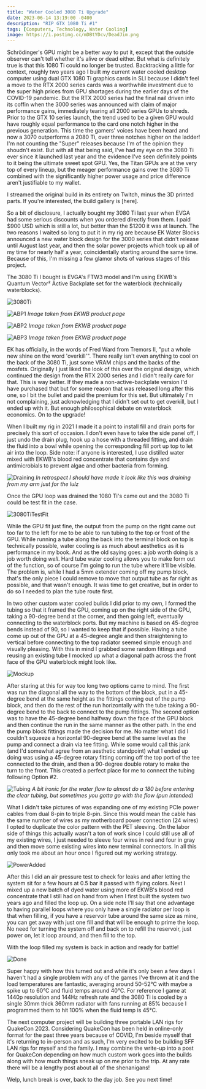 ```yaml
---
title: "Water Cooled 3080 Ti Upgrade"
date: 2023-06-14 13:19:00 -0400
description: "RIP GTX 1080 Ti #1"
tags: [Computers, Technology, Water Cooling]
image: https://i.postimg.cc/mDBtYDcv/DeadJim.png
---
```


Schrödinger's GPU might be a better way to put it, except that the outside observer can't tell whether it's alive or dead either.  But what is definitely true is that this 1080 Ti could no longer be trusted.  Backtracking a little for context, roughly two years ago I built my current water cooled desktop computer using dual GTX 1080 Ti graphics cards in SLI because I didn't feel a move to the RTX 2000 series cards was a worthwhile investment due to the super high prices from GPU shortages during the earlier days of the COVID-19 pandemic.  But the RTX 2000 series had the final nail driven into its coffin when the 3000 series was announced with claim of major performance gains, immediately tearing all 2000 series GPUs to shreds.  Prior to the GTX 10 series launch, the trend used to be a given GPU would have roughly equal performance to the card one notch higher in the previous generation.  This time the gamers' voices have been heard and now a 3070 outperforms a 2080 Ti, over three notches higher on the ladder!  I'm not counting the "Super" releases because I'm of the opinion they shoudn't exist.  But with all that being said, I've had my eye on the 3080 Ti ever since it launched last year and the evidence I've seen definitely points to it being the ultimate sweet spot GPU.  Yes, the Titan GPUs are at the very top of every lineup, but the meager performance gains over the 3080 Ti combined with the significantly higher power usage and price difference aren't justifiable to my wallet.

I streamed the original build in its entirety on Twitch, minus the 3D printed parts. If you're interested, the build gallery is [here].

So a bit of disclosure, I actually bought my 3080 Ti last year when EVGA had some serious discounts when you ordered directly from them.  I paid $900 USD which is still a lot, but better than the $1200 it was at launch.  The two reasons I waited so long to put it in my rig are because EK Water Blocks announced a new water block design for the 3000 series that didn't release until August last year, and then  the solar power projects which took up all of my time for nearly half a year, coincidentally starting around the same time.  Because of this, I'm missing a few glamor shots of various stages of this project.

The 3080 Ti I bought is EVGA's FTW3 model and I'm using EKWB's Quantum Vector² Active Backplate set for the waterblock (technically waterblocks).

![3080Ti](https://i.postimg.cc/KjsjhD9b/81kid0-Th-So-S.jpg)

![ABP1](https://i.postimg.cc/Bvcvn0hM/ek-quantum-vector2-ftw3-rtx-3080-3090-d-rgb-set-nickel-plexi-top-logo.webp)
*<i>Image taken from EKWB product page</i>*

![ABP2](https://i.postimg.cc/MKvXbgTp/ek-quantum-vector2-ftw3-rtx-3080-90-abp-d-rgb-nickel-plexi-explode-back.jpg)
*<i>Image taken from EKWB product page</i>*

![ABP3](https://i.postimg.cc/vHkTPXgL/ek-quantum-vector2-ftw3-rtx-3080-90-abp-d-rgb-nickel-plexi-explode-rgb.jpg)
*<i>Image taken from EKWB product page</i>*

EK has officially, in the words of Fred Ward from Tremors II, "put a whole new shine on the word 'overkill'".  There really isn't even anything to cool on the back of the 3080 Ti, just some VRAM chips and the backs of the mosfets.  Originally I just liked the look of this over the original design, which continued the design from the RTX 2000 series and I didn't really care for that.  This is way better.  If they made a non-active-backplate version I'd have purchased that but for some reason that was released long after this one, so I bit the bullet and paid the premium for this set.  But ultimately I'm not complaining, just acknowledging that I didn't set out to get overkill, but I ended up with it.  But enough philosophical debate on waterblock economics.  On to the upgrade!

When I built my rig in 2021 I made it a point to install fill and drain ports for precisely this sort of occasion.  I don't even have to take the side panel off, I just undo the drain plug, hook up a hose with a threaded fitting, and drain the fluid into a bowl while opening the corresponding fill port up top to let air into the loop.  Side note: if anyone is interested, I use distilled water mixed with EKWB's blood red concentrate that contains dye and antimicrobials to prevent algae and other bacteria from forming.

![Draining](https://i.postimg.cc/5tZnwgrR/IMG-20230512-013416.jpg)
*<i>In retrospect I should have made it look like this was draining from my arm just for the lulz</i>*

Once the GPU loop was drained the 1080 Ti's came out and the 3080 Ti could be test fit in the case.

![3080TiTestFit](https://i.postimg.cc/9MZ11T5F/IMG-20230512-030932.jpg)

While the GPU fit just fine, the output from the pump on the right came out too far to the left for me to be able to run tubing to the top or front of the GPU.  While running a tube along the back into the terminal block on top is technically possible, water cooling is as much about aesthetics as it is performance in my book.  And as the old saying goes: a job worth doing is a job worth doing *well*.  Hard tube water cooling allows you to make form out of the function, so of course I'm going to run the tube where it'll be visible.  The problem is, while I had a 5mm extender coming off my pump block, that's the only piece I could remove to move that output tube as far right as possible, and that wasn't enough.  It was time to get creative, but in order to do so I needed to plan the tube route first.

In two other custom water cooled builds I did prior to my own, I formed the tubing so that it framed the GPU, coming up on the right side of the GPU, taking a 90-degree bend at the corner, and then going left, eventually connecting to the waterblock ports.  But my machine is based on 45-degree bends instead of 90, so I wanted to keep that if possible.  Having a tube come up out of the GPU at a 45-degree angle and then straightening to vertical before connecting to the top radiator seemed simple enough and visually pleasing.  With this in mind I grabbed some random fittings and reusing an existing tube I mocked up what a diagonal path across the front face of the GPU waterblock might look like.

![Mockup](https://i.postimg.cc/Qt2wdhsV/IMG-20230520-035822.jpg)

After staring at this for way too long two options came to mind.  The first was run the diagonal all the way to the bottom of the block, put in a 45-degree bend at the same height as the fittings coming out of the pump block, and then do the rest of the run horizontally with the tube taking a 90-degree bend to the back to connect to the pump fittings.  The second option was to have the 45-degree bend halfway down the face of the GPU block and then continue the run in the same manner as the other path.  In the end the pump block fittings made the decision for me.  No matter what I did I couldn't squeeze a horizontal 90-degree bend at the same level as the pump and connect a drain via tee fitting.  While some would call this jank (and I'd somewhat agree from an aesthetic standpoint) what I ended up doing was using a 45-degree rotary fitting coming off the top port of the tee connected to the drain, and then a 90-degree double rotary to make the turn to the front.  This created a perfect place for me to connect the tubing following Option #2.

![Tubing](https://i.postimg.cc/Zn6g92KH/IMG-20230606-182526.jpg)
*<i>A bit ironic for the water flow to almost do a 180 before entering the clear tubing, but sometimes you gotta go with the flow (pun intended)</i>*

What I didn't take pictures of was expanding one of my existing PCIe power cables from dual 8-pin to triple 8-pin.  Since this would mean the cable has the same number of wires as my motherboard power connection (24 wires) I opted to duplicate the color pattern with the PET sleeving.  On the labor side of things this actually wasn't a ton of work since I could still use all of my existing wires, I just needed to sleeve four wires in red and four in gray and then move some existing wires into new terminal connectors.  In all this only took me about an hour once I figured out my working strategy.

![PowerAdded](https://i.postimg.cc/6pMPGdwk/IMG-20230607-021609.jpg)

After this I did an air pressure test to check for leaks and after letting the system sit for a few hours at 0.5 bar it passed with flying colors.  Next I mixed up a new batch of dyed water using more of EKWB's blood red concentrate that I still had on hand from when I first built the system two years ago and filled the loop up.  On a side note I'll say that one advantage to having parallel loops where you only have a single radiator per loop is that when filling, if you have a reservoir tube around the same size as mine, you can get away with just one fill and that will be enough to prime the loop.  No need for turning the system off and back on to refill the reservoir, just power on, let it loop around, and then fill to the top.

With the loop filled my system is back in action and ready for battle!

![Done](https://i.postimg.cc/fbkr7JRJ/IMG-20230614-122450.jpg)

Super happy with how this turned out and while it's only been a few days I haven't had a single problem with any of the games I've thrown at it and the load temperatures are fantastic, averaging around 50-52°C with maybe a spike up to 60°C and fluid temps around 40°C.  For reference I game at 1440p resolution and 144Hz refresh rate and the 3080 Ti is cooled by a single 30mm thick 360mm radiator with fans running at 85% because I programmed them to hit 100% when the fluid temp is 45°C.

The next computer project will be building three portable LAN rigs for QuakeCon 2023.  Considering QuakeCon has been held in online-only format for the past three years because of COVID, I'm beside myself that it's returning to in-person and as such, I'm very excited to be building SFF LAN rigs for myself and the family.  I may combine the write-up into a post for QuakeCon depending on how much custom work goes into the builds along with how much things sneak up on me prior to the trip.  At any rate there will be a lengthy post about all of the shenanigans!

Welp, lunch break is over, back to the day job.  See you next time!